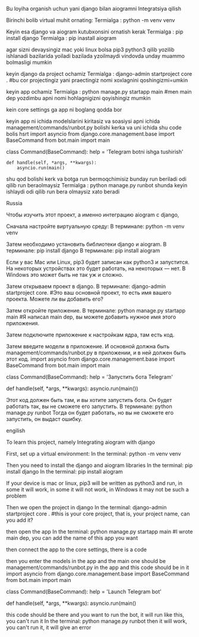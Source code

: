 Bu loyiha organish uchun yani django bilan aiogramni Integratsiya qilish


Birinchi bolib virtual muhit ornating:
Termialga : python -m venv venv


Keyin esa django va aiogram kutubxonsini ornatish kerak
Termialga : pip install django 
Termialga : pip inastall aiogram

agar sizni devaysingiz mac yoki linux bolsa pip3 python3 qilib yozilib ishlanadi bazilarida yoiladi bazilada yzoilmaydi vindovda unday muammo bolmasligi mumkin

keyin django da project ochamiz 
Termialga : django-admin startproject core . #bu cor projectingiz yani praectingiz  nomi xoxlagnini qoshingizmi=umkin

keyin app ochamiz 
Termialga : python manage.py startapp main #men main dep yozdimbu apni nomi hohlagnigizni qoyishingiz mumkin


kein core settings ga app ni boglang qodda bor

keyin app ni ichida modelslarini kiritasiz 
 va soasiysi apni ichida management/commands/runbot.py bolishi kerka va uni ichida shu code bolis hsrt
 import asyncio
from django.core.management.base import BaseCommand
from bot.main import main


class Command(BaseCommand):
    help = 'Telegram botni ishga tushirish'

    def handle(self, *args, **kwargs):
        asyncio.run(main()



shu qod bolishi kerk va botga run bermoqchimisiz bunday run beriladi odi qilib run beraolmaysiz
Termialga : python manage.py runbot 
shunda keyin ishlaydi odi qilib run bera olmaysiz xato beradi




Russia

Чтобы изучить этот проект, а именно интеграцию aiogram с django,

Сначала настройте виртуальную среду:
В терминале: python -m venv venv

Затем необходимо установить библиотеки django и aiogram.
В терминале: pip install django
В терминале: pip install aiogram

Если у вас Mac или Linux, pip3 будет записан как python3 и запустится. На некоторых устройствах это будет работать, на некоторых — нет. В Windows это может быть не так уж и сложно.

Затем открываем проект в django.
В терминале: django-admin startproject core. #Это ваш основной проект, то есть имя вашего проекта. Можете ли вы добавить его?

Затем откройте приложение.
В терминале: python manage.py startapp main #Я написал main dep, вы можете добавить нужное имя этого приложения.

Затем подключите приложение к настройкам ядра, там есть код.

Затем введите модели в приложение.
И основной должна быть management/commands/runbot.py в приложении, и в ней должен быть этот код.
import asyncio
from django.core.management.base import BaseCommand
from bot.main import main

class Command(BaseCommand):
help = 'Запустить бота Telegram'

def handle(self, *args, **kwargs):
asyncio.run(main())

Этот код должен быть там, и вы хотите запустить бота. Он будет работать так, вы не сможете его запустить.
В терминале: python manage.py runbot
Тогда он будет работать, но вы не сможете его запустить, он выдаст ошибку.


engilish


To learn this project, namely Integrating aiogram with django

First, set up a virtual environment:
In the terminal: python -m venv venv

Then you need to install the django and aiogram libraries
In the terminal: pip install django
In the terminal: pip install aiogram

If your device is mac or linux, pip3 will be written as python3 and run, in some it will work, in some it will not work, in Windows it may not be such a problem

Then we open the project in django
In the terminal: django-admin startproject core . #this is your core project, that is, your project name, can you add it?

then open the app
In the terminal: python manage.py startapp main #I wrote main dep, you can add the name of this app you want

then connect the app to the core settings, there is a code

then you enter the models in the app
and the main one should be management/commands/runbot.py in the app and this code should be in it
import asyncio
from django.core.management.base import BaseCommand
from bot.main import main

class Command(BaseCommand):
help = 'Launch Telegram bot'

def handle(self, *args, **kwargs):
asyncio.run(main()

this code should be there and you want to run the bot, it will run like this, you can't run it
In the terminal: python manage.py runbot
then it will work, you can't run it, it will give an error

